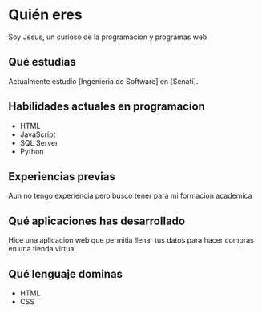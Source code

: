 # Quién eres
Soy Jesus, un curioso de la programacion y programas web

## Qué estudias
Actualmente estudio [Ingenieria de Software] en [Senati].

## Habilidades actuales en programacion
- HTML
- JavaScript
- SQL Server
- Python

## Experiencias previas
Aun no tengo experiencia pero busco tener para mi formacion academica

## Qué aplicaciones has desarrollado
Hice una aplicacion web que permitia llenar tus datos para hacer compras en una tienda virtual

## Qué lenguaje dominas
- HTML
- CSS
